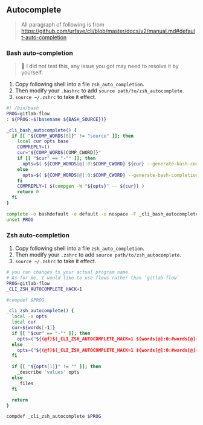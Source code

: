 ## Autocomplete

> All paragraph of following is from https://github.com/urfave/cli/blob/master/docs/v2/manual.md#default-auto-completion


### Bash auto-completion

> 🤣 I did not test this, any issue you got may need to resolve it by yourself.

1. Copy following shell into a file `zsh_auto_completion`.
2. Then modify your `.bashrc` to add `source path/to/zsh_autocomplete`.
3. `source ~/.zshrc` to take it effect.

```sh
#! /bin/bash
PROG=gitlab-flow
: ${PROG:=$(basename ${BASH_SOURCE})}

_cli_bash_autocomplete() {
  if [[ "${COMP_WORDS[0]}" != "source" ]]; then
    local cur opts base
    COMPREPLY=()
    cur="${COMP_WORDS[COMP_CWORD]}"
    if [[ "$cur" == "-"* ]]; then
      opts=$( ${COMP_WORDS[@]:0:$COMP_CWORD} ${cur} --generate-bash-completion )
    else
      opts=$( ${COMP_WORDS[@]:0:$COMP_CWORD} --generate-bash-completion )
    fi
    COMPREPLY=( $(compgen -W "${opts}" -- ${cur}) )
    return 0
  fi
}

complete -o bashdefault -o default -o nospace -F _cli_bash_autocomplete $PROG
unset PROG
```

### Zsh auto-completion

1. Copy following shell into a file `zsh_auto_completion`.
2. Then modify your `.zshrc` to add `source path/to/zsh_autocomplete`.
3. `source ~/.zshrc` to take it effect.

```sh
# you can changes to your actual program name.
# As for me, I would like to use flows rather than `gitlab-flow`
PROG=gitlab-flow
_CLI_ZSH_AUTOCOMPLETE_HACK=1

#compdef $PROG

_cli_zsh_autocomplete() {
  local -a opts
  local cur
  cur=${words[-1]}
  if [[ "$cur" == "-"* ]]; then
    opts=("${(@f)$(_CLI_ZSH_AUTOCOMPLETE_HACK=1 ${words[@]:0:#words[@]-1} ${cur} --generate-bash-completion)}")
  else
    opts=("${(@f)$(_CLI_ZSH_AUTOCOMPLETE_HACK=1 ${words[@]:0:#words[@]-1} --generate-bash-completion)}")
  fi

  if [[ "${opts[1]}" != "" ]]; then
    _describe 'values' opts
  else
    _files
  fi

  return
}

compdef _cli_zsh_autocomplete $PROG
```